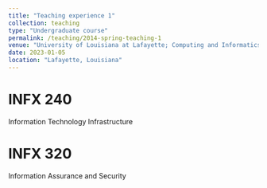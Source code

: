 ```yaml
---
title: "Teaching experience 1"
collection: teaching
type: "Undergraduate course"
permalink: /teaching/2014-spring-teaching-1
venue: "University of Louisiana at Lafayette; Computing and Informatics Department"
date: 2023-01-05
location: "Lafayette, Louisiana"
---
```


INFX 240
======
Information Technology Infrastructure

INFX 320
======
Information Assurance and Security